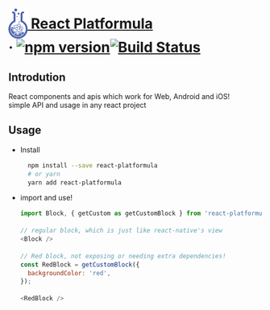 # <a href="https://react-platformula.github.io/" style="display: flex; align-items: center;"><img src="https://raw.githubusercontent.com/react-platformula/react-platformula.github.io/master/logo.svg?sanitize=true" height='60' alt="Platformula Logo" aria-label="React.Platformula.github.io" />&nbsp;React Platformula</a> &middot; [![npm version](https://badge.fury.io/js/react-platformula.svg)](https://badge.fury.io/js/react-platformula)[![Build Status](https://travis-ci.org/uvop/react-platformula.svg?branch=master)](https://travis-ci.org/uvop/react-platformula)

## Introdution
React components and apis which work for Web, Android and iOS!  
simple API and usage in any react project

## Usage
* Install
  ```bash
    npm install --save react-platformula
    # or yarn
    yarn add react-platformula
  ```
* import and use!
  ```js
  import Block, { getCustom as getCustomBlock } from 'react-platformula/block';

  // regular block, which is just like react-native's view
  <Block /> 

  // Red block, not exposing or needing extra dependencies!
  const RedBlock = getCustomBlock({
    backgroundColor: 'red',
  });

  <RedBlock />
  ```
